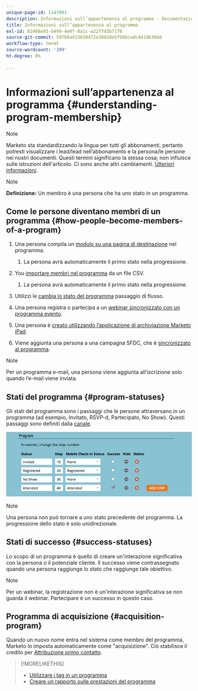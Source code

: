 ```yaml
---
unique-page-id: 1147091
description: Informazioni sull’appartenenza al programma - Documentazione di Marketo - Documentazione del prodotto
title: Informazioni sull’appartenenza al programma
exl-id: 02480a93-b499-4e0f-8a1c-a22f7d3b7178
source-git-commit: 59768a413038472e38d28e5fb8bcadc4419b360d
workflow-type: tm+mt
source-wordcount: '309'
ht-degree: 0%

---
```


# Informazioni sull’appartenenza al programma {#understanding-program-membership}

>[!NOTE]
>
>Marketo sta standardizzando la lingua per tutti gli abbonamenti, pertanto potresti visualizzare i lead/lead nell’abbonamento e la persona/le persone nei nostri documenti. Questi termini significano la stessa cosa; non influisce sulle istruzioni dell&#39;articolo. Ci sono anche altri cambiamenti. [Ulteriori informazioni](/help/marketo/product-docs/crm-sync/salesforce-sync/understanding-the-salesforce-sync.md).

>[!NOTE]
>
>**Definizione:** Un membro è una persona che ha uno stato in un programma.

## Come le persone diventano membri di un programma {#how-people-become-members-of-a-program}

1. Una persona compila un [modulo su una pagina di destinazione](/help/marketo/getting-started/quick-wins/landing-page-with-a-form.md) nel programma.

   1. La persona avrà automaticamente il primo stato nella progressione.

1. You [importare membri nel programma](/help/marketo/product-docs/core-marketo-concepts/programs/working-with-programs/import-members-from-a-spreadsheet-into-a-program.md) da un file CSV.

   1. La persona avrà automaticamente il primo stato nella progressione.

1. Utilizzi le [cambia lo stato del programma](/help/marketo/product-docs/core-marketo-concepts/smart-campaigns/program-flow-actions/change-program-status.md) passaggio di flusso.
1. Una persona registra o partecipa a un [webinar sincronizzato con un programma evento](/help/marketo/product-docs/demand-generation/events/understanding-events/event-partners.md).
1. Una persona è [creato utilizzando l’applicazione di archiviazione Marketo iPad](/help/marketo/product-docs/core-marketo-concepts/mobile-apps/event-check-in/check-people-into-your-event-from-your-tablet.md).
1. Viene aggiunta una persona a una campagna SFDC, che è [sincronizzato al programma](/help/marketo/product-docs/crm-sync/salesforce-sync/sfdc-sync-details/sfdc-sync-campaign-sync.md).

>[!NOTE]
>
>Per un programma e-mail, una persona viene aggiunta all’iscrizione solo quando l’e-mail viene inviata.

## Stati del programma {#program-statuses}

Gli stati del programma sono i passaggi che le persone attraversano in un programma (ad esempio, Invitato, RSVP-d, Partecipato, No Show). Questi passaggi sono definiti dalla [canale](/help/marketo/product-docs/administration/tags/create-a-program-channel.md).

![](assets/image2015-2-5-15-3a14-3a48.png)

>[!NOTE]
>
>Una persona non può tornare a uno stato precedente del programma. La progressione dello stato è solo unidirezionale.

## Stati di successo {#success-statuses}

Lo scopo di un programma è quello di creare un&#39;interazione significativa con la persona o il potenziale cliente. Il successo viene contrassegnato quando una persona raggiunge lo stato che raggiunge tale obiettivo.

>[!NOTE]
>
>Per un webinar, la registrazione non è un&#39;interazione significativa se non guarda il webinar. Partecipare è un successo in questo caso.

## Programma di acquisizione  {#acquisition-program}

Quando un nuovo nome entra nel sistema come membro del programma, Marketo lo imposta automaticamente come &quot;acquisizione&quot;. Ciò stabilisce il credito per [Attribuzione primo contatto](/help/marketo/product-docs/reporting/revenue-cycle-analytics/revenue-tools/attribution/understanding-attribution.md).

>[!MORELIKETHIS]
>
>* [Utilizzare i tag in un programma](/help/marketo/product-docs/core-marketo-concepts/programs/working-with-programs/understanding-tags/use-tags-in-a-program.md)
>* [Creare un rapporto sulle prestazioni del programma](/help/marketo/product-docs/core-marketo-concepts/programs/program-performance-report/create-a-program-performance-report.md)

